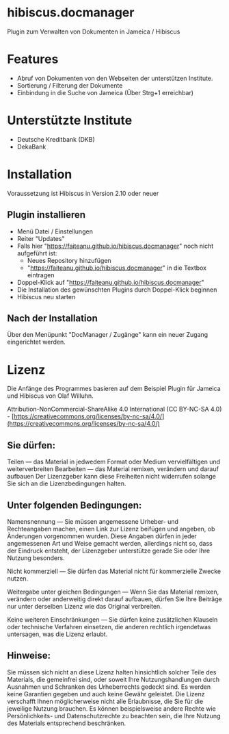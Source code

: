 hibiscus.docmanager
====================

Plugin zum Verwalten von Dokumenten in Jameica / Hibiscus


# Features
* Abruf von Dokumenten von den Webseiten der unterstützen Institute.
* Sortierung / Filterung der Dokumente
* Einbindung in die Suche von Jameica (Über Strg+1 erreichbar)

# Unterstützte Institute
* Deutsche Kreditbank (DKB)
* DekaBank

# Installation
Voraussetzung ist Hibiscus in Version 2.10 oder neuer

## Plugin installieren
* Menü Datei / Einstellungen
* Reiter "Updates"
* Falls hier "https://faiteanu.github.io/hibiscus.docmanager" noch nicht aufgeführt ist:
    * Neues Repository hinzufügen
    * "https://faiteanu.github.io/hibiscus.docmanager" in die Textbox eintragen
* Doppel-Klick auf "https://faiteanu.github.io/hibiscus.docmanager"
* Die Installation des gewünschten Plugins durch Doppel-Klick beginnen
* Hibiscus neu starten

## Nach der Installation
Über den Menüpunkt "DocManager / Zugänge" kann ein neuer Zugang eingerichtet werden.

# Lizenz
Die Anfänge des Programmes basieren auf dem Beispiel Plugin für Jameica und Hibiscus von Olaf Willuhn.

Attribution-NonCommercial-ShareAlike 4.0 International (CC BY-NC-SA 4.0) - [https://creativecommons.org/licenses/by-nc-sa/4.0/](https://creativecommons.org/licenses/by-nc-sa/4.0/)

## Sie dürfen:
Teilen — das Material in jedwedem Format oder Medium vervielfältigen und weiterverbreiten
Bearbeiten — das Material remixen, verändern und darauf aufbauen
Der Lizenzgeber kann diese Freiheiten nicht widerrufen solange Sie sich an die Lizenzbedingungen halten.

## Unter folgenden Bedingungen:
Namensnennung — Sie müssen angemessene Urheber- und Rechteangaben machen, einen Link zur Lizenz beifügen und angeben, ob Änderungen vorgenommen wurden. Diese Angaben dürfen in jeder angemessenen Art und Weise gemacht werden, allerdings nicht so, dass der Eindruck entsteht, der Lizenzgeber unterstütze gerade Sie oder Ihre Nutzung besonders.

Nicht kommerziell — Sie dürfen das Material nicht für kommerzielle Zwecke nutzen.

Weitergabe unter gleichen Bedingungen — Wenn Sie das Material remixen, verändern oder anderweitig direkt darauf aufbauen, dürfen Sie Ihre Beiträge nur unter derselben Lizenz wie das Original verbreiten.

Keine weiteren Einschränkungen — Sie dürfen keine zusätzlichen Klauseln oder technische Verfahren einsetzen, die anderen rechtlich irgendetwas untersagen, was die Lizenz erlaubt.

## Hinweise:
Sie müssen sich nicht an diese Lizenz halten hinsichtlich solcher Teile des Materials, die gemeinfrei sind, oder soweit Ihre Nutzungshandlungen durch Ausnahmen und Schranken des Urheberrechts gedeckt sind.
Es werden keine Garantien gegeben und auch keine Gewähr geleistet. Die Lizenz verschafft Ihnen möglicherweise nicht alle Erlaubnisse, die Sie für die jeweilige Nutzung brauchen. Es können beispielsweise andere Rechte wie Persönlichkeits- und Datenschutzrechte zu beachten sein, die Ihre Nutzung des Materials entsprechend beschränken.
